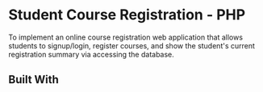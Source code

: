 # Student Course Registration - PHP
To implement an online course registration web application that allows students to signup/login, register courses, and show the student's current registration summary via accessing the database.

## Built With
